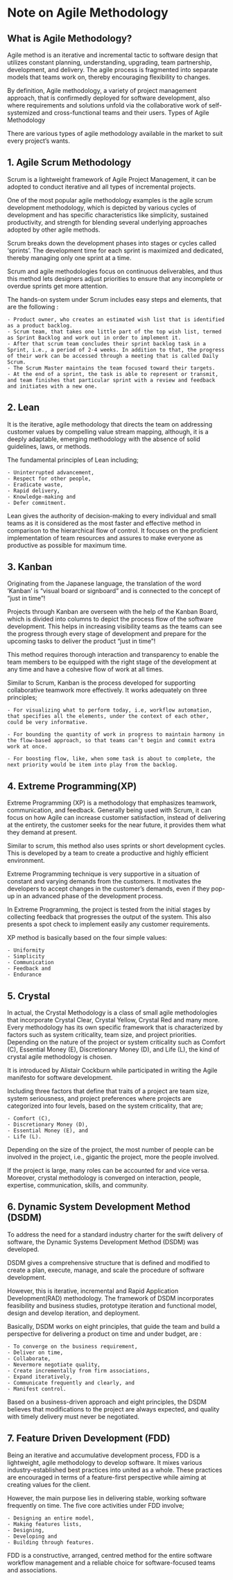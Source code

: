 # Note on Agile Methodology #

## What is Agile Methodology? ##

Agile method is an iterative and incremental tactic to software design that utilizes constant planning, understanding, upgrading, team partnership, development, and delivery. The agile process is fragmented into separate models that teams work on, thereby encouraging flexibility to changes.

By definition, Agile methodology, a variety of project management approach, that is confirmedly deployed for software development, also where requirements and solutions unfold via the collaborative work of self- systemized and cross-functional teams and their users.
Types of Agile Methodology

There are various types of agile methodology available in the market to suit every project’s wants.
## 1. Agile Scrum Methodology ##

Scrum is a lightweight framework of Agile Project Management, it can be adopted to conduct iterative and all types of incremental projects.

One of the most popular agile methodology examples is the agile scrum development methodology, which is depicted by various cycles of development and has specific characteristics like simplicity, sustained productivity, and strength for blending several underlying approaches adopted by other agile methods.

Scrum breaks down the development phases into stages or cycles called ‘sprints’. The development time for each sprint is maximized and dedicated, thereby managing only one sprint at a time.

Scrum and agile methodologies focus on continuous deliverables, and thus this method lets designers adjust priorities to ensure that any incomplete or overdue sprints get more attention.

The hands-on system under Scrum includes easy steps and elements, that are the following :

    - Product owner, who creates an estimated wish list that is identified as a product backlog.
    - Scrum team, that takes one little part of the top wish list, termed as Sprint Backlog and work out in order to implement it.
    - After that scrum team concludes their sprint backlog task in a Sprint, i.e., a period of 2-4 weeks. In addition to that, the progress of their work can be accessed through a meeting that is called Daily Scrum.
    - The Scrum Master maintains the team focused toward their targets.
    - At the end of a sprint, the task is able to represent or transmit, and team finishes that particular sprint with a review and feedback and initiates with a new one.

## 2. Lean ##

It is the iterative, agile methodology that directs the team on addressing customer values by compelling value stream mapping, although, it is a deeply adaptable, emerging methodology with the absence of solid guidelines, laws, or methods.

The fundamental principles of Lean including;

    - Uninterrupted advancement,
    - Respect for other people,
    - Eradicate waste,
    - Rapid delivery,
    - Knowledge-making and
    - Defer commitment.

Lean gives the authority of decision-making to every individual and small teams as it is considered as the most faster and effective method in comparison to the hierarchical flow of control. It focuses on the proficient implementation of team resources and assures to make everyone as productive as possible for maximum time.
## 3. Kanban ##

Originating from the Japanese language, the translation of the word ‘Kanban’ is “visual board or signboard” and is connected to the concept of “just in time”!

Projects through Kanban are overseen with the help of the Kanban Board, which is divided into columns to depict the process flow of the software development. This helps in increasing visibility teams as the teams can see the progress through every stage of development and prepare for the upcoming tasks to deliver the product “just in time”!

This method requires thorough interaction and transparency to enable the team members to be equipped with the right stage of the development at any time and have a cohesive flow of work at all times.

Similar to Scrum, Kanban is the process developed for supporting collaborative teamwork more effectively. It works adequately on three principles;

    - For visualizing what to perform today, i.e, workflow automation, that specifies all the elements, under the context of each other, could be very informative.

    - For bounding the quantity of work in progress to maintain harmony in the flow-based approach, so that teams can‘t begin and commit extra work at once.

    - For boosting flow, like, when some task is about to complete, the next priority would be item into play from the backlog.

## 4. Extreme Programming(XP) ##

Extreme Programming (XP) is a methodology that emphasizes teamwork, communication, and feedback. Generally being used with Scrum, it can focus on how Agile can increase customer satisfaction, instead of delivering at the entirety, the customer seeks for the near future, it provides them what they demand at present.

Similar to scrum, this method also uses sprints or short development cycles. This is developed by a team to create a productive and highly efficient environment.

Extreme Programming technique is very supportive in a situation of constant and varying demands from the customers. It motivates the developers to accept changes in the customer’s demands, even if they pop-up in an advanced phase of the development process.

In Extreme Programming, the project is tested from the initial stages by collecting feedback that progresses the output of the system. This also presents a spot check to implement easily any customer requirements.

XP method is basically based on the four simple values:

    - Uniformity
    - Simplicity
    - Communication
    - Feedback and
    - Endurance

## 5. Crystal ##

In actual, the Crystal Methodology is a class of small agile methodologies that incorporate Crystal Clear, Crystal Yellow, Crystal Red and many more. Every methodology has its own specific framework that is characterized by factors such as system criticality, team size, and project priorities. Depending on the nature of the project or system criticality such as Comfort (C), Essential Money (E), Discretionary Money (D), and Life (L), the kind of crystal agile methodology is chosen.

It is introduced by Alistair Cockburn while participated in writing the Agile manifesto for software development.

Including three factors that define that traits of a project are team size, system seriousness, and project preferences where projects are categorized into four levels, based on the system criticality, that are;

    - Comfort (C),
    - Discretionary Money (D),
    - Essential Money (E), and
    - Life (L).

Depending on the size of the project, the most number of people can be involved in the project, i.e., gigantic the project, more the people involved.

If the project is large, many roles can be accounted for and vice versa. Moreover, crystal methodology is converged on interaction, people, expertise, communication, skills, and community.
## 6. Dynamic System Development Method (DSDM) ##

To address the need for a standard industry charter for the swift delivery of software, the Dynamic Systems Development Method (DSDM) was developed.

DSDM gives a comprehensive structure that is defined and modified to create a plan, execute, manage, and scale the procedure of software development.

However, this is iterative, incremental and Rapid Application Development(RAD) methodology. The framework of DSDM incorporates feasibility and business studies, prototype iteration and functional model, design and develop iteration, and deployment.

Basically, DSDM works on eight principles, that guide the team and build a perspective for delivering a product on time and under budget, are :

    - To converge on the business requirement,
    - Deliver on time,
    - Collaborate,
    - Nevermore negotiate quality,
    - Create incrementally from firm associations,
    - Expand iteratively,
    - Communicate frequently and clearly, and
    - Manifest control.

Based on a business-driven approach and eight principles, the DSDM believes that modifications to the project are always expected, and quality with timely delivery must never be negotiated.
## 7. Feature Driven Development (FDD) ##

Being an iterative and accumulative development process, FDD is a lightweight, agile methodology to develop software. It mixes various industry-established best practices into united as a whole. These practices are encouraged in terms of a feature-first perspective while aiming at creating values for the client.

However, the main purpose lies in delivering stable, working software frequently on time. The five core activities under FDD involve;

    - Designing an entire model,
    - Making features lists,
    - Designing,
    - Developing and
    - Building through features.

FDD is a constructive, arranged, centred method for the entire software workflow management and a reliable choice for software-focused teams and associations.
